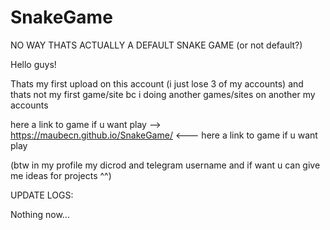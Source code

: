# SnakeGame
NO WAY THATS ACTUALLY A DEFAULT SNAKE GAME (or not default?)

Hello guys!

Thats my first upload on this account (i just lose 3 of my accounts)
and thats not my first game/site bc i doing another games/sites on another my accounts

here a link to game if u want play --> https://maubecn.github.io/SnakeGame/ <--- here a link to game if u want play

(btw in my profile my dicrod and telegram username and if want u can give me ideas for projects ^^)

UPDATE LOGS:

Nothing now...
